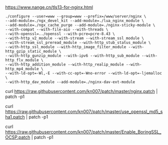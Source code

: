 

https://www.nange.cn/tls13-for-nginx.html








```  
./configure --user=www --group=www --prefix=/www/server/nginx \
--add-module=./ngx_devel_kit --add-module=./lua_nginx_module \
--add-module=./ngx_cache_purge --add-module=./nginx-sticky-module \
--with-compat --with-file-aio --with-threads \
--with-openssl=../openssl --with-pcre=pcre-8.43 \
--with-http_v2_module --with-stream --with-stream_ssl_module \
--with-stream_ssl_preread_module --with-http_stub_status_module \
--with-http_ssl_module --with-http_image_filter_module --with-http_gzip_static_module \
--with-http_gunzip_module --with-ipv6 --with-http_sub_module --with-http_flv_module \
--with-http_addition_module --with-http_realip_module --with-http_mp4_module \
--with-ld-opt=-Wl,-E --with-cc-opt=-Wno-error --with-ld-opt=-ljemalloc \
--with-http_dav_module --add-module=./nginx-dav-ext-module
```  



curl https://raw.githubusercontent.com/kn007/patch/master/nginx.patch | patch -p1

curl https://raw.githubusercontent.com/kn007/patch/master/use_openssl_md5_sha1.patch | patch -p1

curl https://raw.githubusercontent.com/kn007/patch/master/Enable_BoringSSL_OCSP.patch | patch -p1

